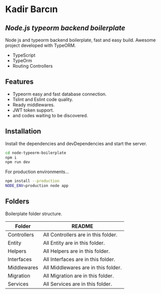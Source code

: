 # Kadir Barcın

## _Node.js typeorm backend boilerplate_

Node js and typeorm backend boilerplate, fast and easy build.
Awesome project developed with TypeORM.

- TypeScript
- TypeOrm
- Routing Controllers

## Features

- Typeorm easy and fast database connection.
- Tslint and Eslint code quality.
- Ready middlewares.
- JWT token support.
- and codes waiting to be discovered.

## Installation

Install the dependencies and devDependencies and start the server.

```sh
cd node-typeorm-boilerplate
npm i
npm run dev
```

For production environments...

```sh
npm install --production
NODE_ENV=production node app
```

## Folders

Boilerplate folder structure.

| Folder      | README                              |
| ----------- | ----------------------------------- |
| Controllers | All Controllers are in this folder. |
| Entity      | All Entity are in this folder.      |
| Helpers     | All Helpers are in this folder.     |
| Interfaces  | All Interfaces are in this folder.  |
| Middlewares | All Middlewares are in this folder. |
| Migration   | All Migration are in this folder.   |
| Services    | All Services are in this folder.    |
